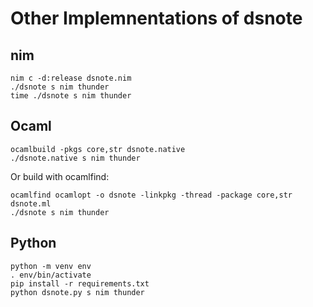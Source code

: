 # Other Implemnentations of dsnote

## nim

```
nim c -d:release dsnote.nim
./dsnote s nim thunder
time ./dsnote s nim thunder
```

## Ocaml

```
ocamlbuild -pkgs core,str dsnote.native
./dsnote.native s nim thunder
```

Or build with ocamlfind:
```
ocamlfind ocamlopt -o dsnote -linkpkg -thread -package core,str dsnote.ml
./dsnote s nim thunder
```

## Python

```
python -m venv env
. env/bin/activate
pip install -r requirements.txt
python dsnote.py s nim thunder
```
